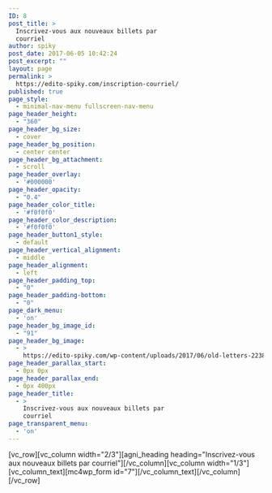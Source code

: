 ```yaml
---
ID: 8
post_title: >
  Inscrivez-vous aux nouveaux billets par
  courriel
author: spiky
post_date: 2017-06-05 10:42:24
post_excerpt: ""
layout: page
permalink: >
  https://edito-spiky.com/inscription-courriel/
published: true
page_style:
  - minimal-nav-menu fullscreen-nav-menu
page_header_height:
  - "360"
page_header_bg_size:
  - cover
page_header_bg_position:
  - center center
page_header_bg_attachment:
  - scroll
page_header_overlay:
  - '#000000'
page_header_opacity:
  - "0.4"
page_header_color_title:
  - '#f0f0f0'
page_header_color_description:
  - '#f0f0f0'
page_header_button1_style:
  - default
page_header_vertical_alignment:
  - middle
page_header_alignment:
  - left
page_header_padding_top:
  - "0"
page_header_padding-bottom:
  - "0"
page_dark_menu:
  - 'on'
page_header_bg_image_id:
  - "91"
page_header_bg_image:
  - >
    https://edito-spiky.com/wp-content/uploads/2017/06/old-letters-2238537_1920.jpg
page_header_parallax_start:
  - 0px 0px
page_header_parallax_end:
  - 0px 400px
page_header_title:
  - >
    Inscrivez-vous aux nouveaux billets par
    courriel
page_transparent_menu:
  - 'on'
---
```

[vc_row][vc_column width="2/3"][agni_heading heading="Inscrivez-vous aux nouveaux billets par courriel"][/vc_column][vc_column width="1/3"][vc_column_text][mc4wp_form id="7"][/vc_column_text][/vc_column][/vc_row]